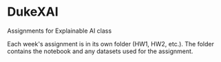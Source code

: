 # DukeXAI
Assignments for Explainable AI class

Each week's assignment is in its own folder (HW1, HW2, etc.). The folder contains the notebook and any datasets used for the assignment. 
